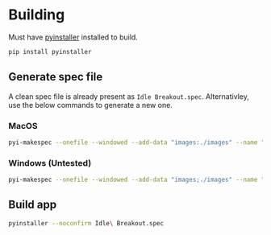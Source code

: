 # Building

Must have [pyinstaller](https://pyinstaller.org/en/stable/index.html) installed to build.

```bash
pip install pyinstaller
```

## Generate spec file

A clean spec file is already present as `Idle Breakout.spec`. Alternativley, use the below commands to generate a new one.

### MacOS

```bash
pyi-makespec --onefile --windowed --add-data "images:./images" --name "Idle Breakout" --icon "icon.icns" main.py
```

### Windows (Untested)

```bash
pyi-makespec --onefile --windowed --add-data "images;./images" --name "Idle Breakout" --icon "icon.icns" main.py
```

## Build app

```bash
pyinstaller --noconfirm Idle\ Breakout.spec
```
